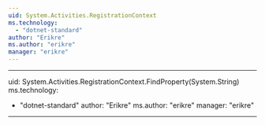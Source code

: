 ```yaml
---
uid: System.Activities.RegistrationContext
ms.technology: 
  - "dotnet-standard"
author: "Erikre"
ms.author: "erikre"
manager: "erikre"
---
```


---
uid: System.Activities.RegistrationContext.FindProperty(System.String)
ms.technology: 
  - "dotnet-standard"
author: "Erikre"
ms.author: "erikre"
manager: "erikre"
---
